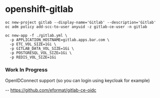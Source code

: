 # openshift-gitlab

```
oc new-project gitlab --display-name='Gitlab' --description='Gitlab'
oc adm policy add-scc-to-user anyuid -z gitlab-ce-user -n gitlab

oc new-app -f ./gitlab.yml \
  -p APPLICATION_HOSTNAME=gitlab.apps.bar.com \
  -p ETC_VOL_SIZE=1Gi \
  -p GITLAB_DATA_VOL_SIZE=1Gi \
  -p POSTGRESQL_VOL_SIZE=1Gi \
  -p REDIS_VOL_SIZE=1Gi
```


### Work In Progress

OpenIDConnect support (so you can login using keycloak for example)

-- https://github.com/eformat/gitlab-ce-oidc
